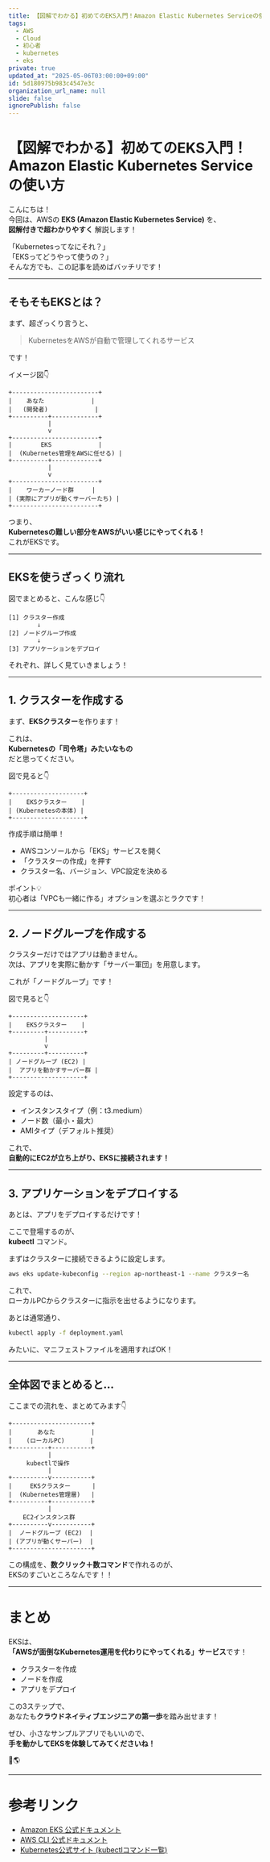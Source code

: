 ```yaml
---
title: 【図解でわかる】初めてのEKS入門！Amazon Elastic Kubernetes Serviceの使い方
tags:
  - AWS
  - Cloud
  - 初心者
  - kubernetes
  - eks
private: true
updated_at: "2025-05-06T03:00:00+09:00"
id: 5d180975b983c4547e3c
organization_url_name: null
slide: false
ignorePublish: false
---
```


# 【図解でわかる】初めてのEKS入門！Amazon Elastic Kubernetes Serviceの使い方

こんにちは！  
今回は、AWSの **EKS (Amazon Elastic Kubernetes Service)** を、  
**図解付きで超わかりやすく** 解説します！

「Kubernetesってなにそれ？」  
「EKSってどうやって使うの？」  
そんな方でも、この記事を読めばバッチリです！

---

## そもそもEKSとは？

まず、超ざっくり言うと、

> KubernetesをAWSが自動で管理してくれるサービス

です！

イメージ図👇

```
+------------------------+
|    あなた             |
|   (開発者)             |
+----------+-------------+
           |
           v
+------------------------+
|        EKS             |
|  (Kubernetes管理をAWSに任せる) |
+----------+-------------+
           |
           v
+------------------------+
|    ワーカーノード群     |
| (実際にアプリが動くサーバーたち) |
+------------------------+
```

つまり、  
**Kubernetesの難しい部分をAWSがいい感じにやってくれる！**  
これがEKSです。

---

## EKSを使うざっくり流れ

図でまとめると、こんな感じ👇

```
[1] クラスター作成
        ↓
[2] ノードグループ作成
        ↓
[3] アプリケーションをデプロイ
```

それぞれ、詳しく見ていきましょう！

---

## 1. クラスターを作成する

まず、**EKSクラスター**を作ります！

これは、  
**Kubernetesの「司令塔」みたいなもの**  
だと思ってください。

図で見ると👇

```
+--------------------+
|    EKSクラスター    |
| (Kubernetesの本体) |
+--------------------+
```

作成手順は簡単！

- AWSコンソールから「EKS」サービスを開く
- 「クラスターの作成」を押す
- クラスター名、バージョン、VPC設定を決める

ポイント💡  
初心者は「VPCも一緒に作る」オプションを選ぶとラクです！

---

## 2. ノードグループを作成する

クラスターだけではアプリは動きません。  
次は、アプリを実際に動かす「サーバー軍団」を用意します。

これが「ノードグループ」です！

図で見ると👇

```
+--------------------+
|    EKSクラスター    |
+---------+----------+
          |
          v
+---------+----------+
| ノードグループ (EC2) |
|  アプリを動かすサーバー群 |
+--------------------+
```

設定するのは、

- インスタンスタイプ（例：t3.medium）
- ノード数（最小・最大）
- AMIタイプ（デフォルト推奨）

これで、  
**自動的にEC2が立ち上がり、EKSに接続されます！**

---

## 3. アプリケーションをデプロイする

あとは、アプリをデプロイするだけです！

ここで登場するのが、  
**kubectl** コマンド。

まずはクラスターに接続できるように設定します。

```bash
aws eks update-kubeconfig --region ap-northeast-1 --name クラスター名
```

これで、  
ローカルPCからクラスターに指示を出せるようになります。

あとは通常通り、

```bash
kubectl apply -f deployment.yaml
```

みたいに、マニフェストファイルを適用すればOK！

---

## 全体図でまとめると…

ここまでの流れを、まとめてみます👇

```
+----------------------+
|       あなた          |
|    (ローカルPC)       |
+----------+-----------+
           |
     kubectlで操作
           |
+----------v-----------+
|     EKSクラスター      |
|  (Kubernetes管理層)   |
+----------+-----------+
           |
    EC2インスタンス群
+----------v-----------+
|  ノードグループ (EC2)  |
| (アプリが動くサーバー)  |
+----------------------+
```

この構成を、**数クリック＋数コマンド**で作れるのが、  
EKSのすごいところなんです！！

---

# まとめ

EKSは、  
**「AWSが面倒なKubernetes運用を代わりにやってくれる」サービス**です！

- クラスターを作成
- ノードを作成
- アプリをデプロイ

この3ステップで、  
あなたも**クラウドネイティブエンジニアの第一歩**を踏み出せます！

ぜひ、小さなサンプルアプリでもいいので、  
**手を動かしてEKSを体験してみてくださいね！**

🚀🌎

---

# 参考リンク

- [Amazon EKS 公式ドキュメント](https://docs.aws.amazon.com/eks/latest/userguide/what-is-eks.html)
- [AWS CLI 公式ドキュメント](https://docs.aws.amazon.com/cli/latest/reference/eks/index.html)
- [Kubernetes公式サイト (kubectlコマンド一覧)](https://kubernetes.io/ja/docs/reference/kubectl/)

```
